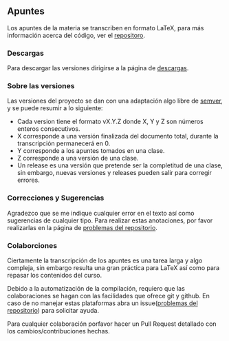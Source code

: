 ## Apuntes
Los apuntes de la materia se transcriben en formato LaTeX, para más información
acerca del código, ver el [repositoro](https://github.com/emilio93/Circuitos-Lineales-II).

### Descargas
Para descargar las versiones dirigirse a la página de [descargas](#descargas).

### Sobre las versiones
Las versiones del proyecto se dan con una adaptación algo libre de [semver](http://semver.org/),
y se puede resumir a lo siguiente:
- Cada version tiene el formato vX.Y.Z donde X, Y y Z son números enteros consecutivos.
- X corresponde a una versión finalizada del documento total, durante la transcripción
permanecerá en 0.
- Y corresponde a los apuntes tomados en una clase.
- Z corresponde a una versión de una clase.
- Un release es una versión que pretende ser la completitud de una clase, sin
embargo, nuevas versiones y releases pueden salir para corregir errores.

### Correcciones y Sugerencias
Agradezco que se me indique cualquier error en el texto así como sugerencias de
cualquier tipo. Para realizar estas anotaciones, por favor realizarlas en la
página de [problemas del repositorio](https://github.com/emilio93/Circuitos-Lineales-II/issues).

### Colaborciones
Ciertamente la transcripción de los apuntes es una tarea larga y algo compleja,
sin embargo resulta una gran práctica para LaTeX así como para repasar los
contenidos del curso.

Debido a la automatización de la compilación, requiero que las colaboraciones se
hagan con las facilidades que ofrece git y github. En caso de no manejar estas
plataformas abra un issue([problemas del repositorio](https://github.com/emilio93/Circuitos-Lineales-II/issues))
para solicitar ayuda.

Para cualquier colaboración porfavor hacer un Pull Request detallado con los
cambios/contribuciones hechas.
